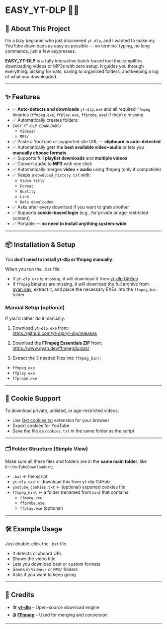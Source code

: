 # EASY_YT-DLP 🎥🎵

## 🚀 About This Project

I’m a lazy beginner who just discovered `yt-dlp`, and I wanted to make my YouTube downloads as easy as possible — no terminal typing, no long commands, just a few keypresses.

**EASY_YT-DLP** is a fully interactive batch-based tool that simplifies downloading videos or MP3s with zero setup. It guides you through everything: picking formats, saving to organized folders, and keeping a log of what you downloaded.

---

## ✨ Features

- ✅ **Auto-detects and downloads** `yt-dlp.exe` and all required `ffmpeg` binaries (`ffmpeg.exe`, `ffplay.exe`, `ffprobe.exe`) if they’re missing  
- ✅ Automatically creates folders:
 - `EASY_YT-DLP DOWNLOADS/`
   - `Videos/`
   - `MP3/`
- ✅ Paste a YouTube or supported site URL — **clipboard is auto-detected**
- ✅ Automatically gets the **best available video+audio** or lets you **manually choose formats**
- ✅ Supports full **playlist downloads** and **multiple videos**
- ✅ Convert audio to **MP3** with one click
- ✅ Automatically merges **video + audio** using ffmpeg (only if compatible)
- ✅ Keeps a `download_history.txt` with:
   - `Video title`
   - `Format`
   - `Quality`
   - `Link`
   - `Date downloaded`
- ✅ Asks after every download if you want to grab another
- ✅ Supports **cookie-based login** (e.g., for private or age-restricted content)
- ✅ Portable — **no need to install anything system-wide**

---

## 📦 Installation & Setup

You **don’t need to install yt-dlp or ffmpeg manually**.

When you run the `.bat` file:
- If `yt-dlp.exe` is missing, it will download it from [yt-dlp GitHub](https://github.com/yt-dlp/yt-dlp)
- If `ffmpeg` binaries are missing, it will download the full archive from [gyan.dev](https://www.gyan.dev/ffmpeg/builds/), extract it, and place the necessary EXEs into the `ffmpeg_bin` folder

### Manual Setup (optional)
If you'd rather do it manually:

1. Download `yt-dlp.exe` from:  
 https://github.com/yt-dlp/yt-dlp/releases

2. Download the **FFmpeg Essentials ZIP** from:  
 https://www.gyan.dev/ffmpeg/builds/

3. Extract the 3 needed files into `ffmpeg_bin/`:
 - `ffmpeg.exe`
 - `ffplay.exe`
 - `ffprobe.exe`

---

## 🍪 Cookie Support

To download private, unlisted, or age-restricted videos:
- Use [Get cookies.txt](https://chrome.google.com/webstore/detail/get-cookiestxt/lcjhednjnlacjipfkejobcmlmglfbmaj?hl=en) extension for your browser
- Export cookies for YouTube
- Save the file as `cookies.txt` in the same folder as the script

---

### 🗂 Folder Structure (Simple View)

Make sure all these files and folders are in the **same main folder**, like `D:\YouTubeDownloader\`:

- `.bat` ← the script
- `yt-dlp.exe` ← download this from yt-dlp GitHub
- `youtube_cookies.txt` ← (optional) exported cookies file
- `ffmpeg_bin\` ← a folder (renamed from `bin`) that contains:
  - `ffmpeg.exe`
  - `ffprobe.exe`
  - `ffplay.exe` (optional)

---

## 🛠 Example Usage

Just double-click the `.bat` file.

- It detects clipboard URL
- Shows the video title
- Lets you download best or custom formats
- Saves in `Videos/` or `MP3/` folders
- Asks if you want to keep going

---

## 🙏 Credits

- 🛠 **[yt-dlp](https://github.com/yt-dlp/yt-dlp)** – Open-source download engine
- 🎬 **[FFmpeg](https://ffmpeg.org/)** – Used for merging and conversion

---
